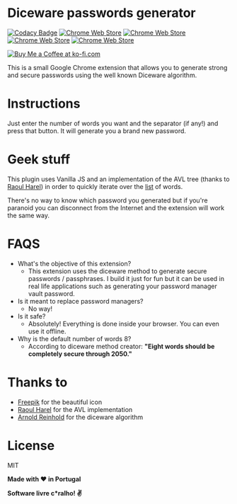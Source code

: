 # Diceware passwords generator

[![Codacy Badge](https://api.codacy.com/project/badge/Grade/235519822cd448ad90c0199336eb7661)](https://www.codacy.com/app/rafaelcpalmeida/ChromeDicewarePasswordsGenerator?utm_source=github.com&amp;utm_medium=referral&amp;utm_content=rafaelcpalmeida/ChromeDicewarePasswordsGenerator&amp;utm_campaign=Badge_Grade)
[![Chrome Web Store](https://img.shields.io/chrome-web-store/v/cfepfnclehmojjhijpfjapgmcldbjgbj.svg?maxAge=7200)](https://img.shields.io/chrome-web-store/v/cfepfnclehmojjhijpfjapgmcldbjgbj.svg)
[![Chrome Web Store](https://img.shields.io/chrome-web-store/rating-count/cfepfnclehmojjhijpfjapgmcldbjgbj.svg?maxAge=7200)]()
[![Chrome Web Store](https://img.shields.io/chrome-web-store/rating/cfepfnclehmojjhijpfjapgmcldbjgbj.svg?maxAge=7200)]()
[![Chrome Web Store](https://img.shields.io/chrome-web-store/d/cfepfnclehmojjhijpfjapgmcldbjgbj.svg?maxAge=7200)]()

[![Buy Me a Coffee at ko-fi.com](https://az743702.vo.msecnd.net/cdn/kofi1.png?v=f)](https://ko-fi.com/A606KD0)

This is a small Google Chrome extension that allows you to generate strong and secure passwords using the well known Diceware algorithm.

# Instructions
Just enter the number of words you want and the separator (if any!) and press that button. It will generate you a brand new password.

# Geek stuff
This plugin uses Vanilla JS and an implementation of the AVL tree (thanks to [Raoul Harel]) in order to quickly iterate over the [list] of words.

There's no way to know which password you generated but if you're paranoid you can disconnect from the Internet and the extension will work the same way.

# FAQS
- What's the objective of this extension?
    - This extension uses the diceware method to generate secure passwords / passphrases. I build it just for fun but it can be used in real life applications such as generating your password manager vault password.
- Is it meant to replace password managers?
    - No way!
- Is it safe?
    - Absolutely! Everything is done inside your browser. You can even use it offline.
- Why is the default number of words 8?
    - According to diceware method creator: **"Eight words should be completely secure through 2050."** 

# Thanks to
- [Freepik] for the beautiful icon
- [Raoul Harel] for the AVL implementation
- [Arnold Reinhold] for the diceware algorithm

# License

MIT

**Made with :heart: in Portugal**

**Software livre c\*ralho! :v:**

[//]: # (These are reference links used in the body of this note and get stripped out when the markdown processor does its job. There is no need to format nicely because it shouldn't be seen. Thanks SO - http://stackoverflow.com/questions/4823468/store-comments-in-markdown-syntax)


   [Raoul Harel]: <https://github.com/rharel/node-avl-tree/>
   [list]: <http://world.std.com/~reinhold/diceware.wordlist.asc>
   [Freepik]: <http://www.flaticon.com/authors/freepik>
   [Arnold Reinhold]: <http://world.std.com/~reinhold/diceware.html>
